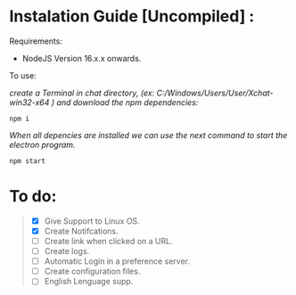 
# Instalation Guide [Uncompiled] : 

Requirements:   
- NodeJS Version 16.x.x onwards.

To use:

_create a Terminal in chat directory, (ex:  C:/Windows/Users/User/Xchat-win32-x64 ) and download the npm dependencies:_

    npm i 
    
 _When all depencies are installed we can use the next command to start the electron program._

    npm start



# To do:
>
>- [x] Give Support to Linux OS. 
>- [x] Create Notifcations.
>- [ ] Create link when clicked on a URL. 
>- [ ] Create logs.
>- [ ] Automatic Login in a preference server.
>- [ ] Create configuration files.
>- [ ] English Lenguage supp.
